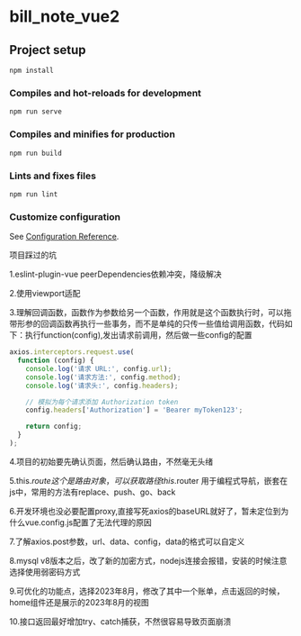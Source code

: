 # bill_note_vue2

## Project setup

```
npm install
```

### Compiles and hot-reloads for development

```
npm run serve
```

### Compiles and minifies for production

```
npm run build
```

### Lints and fixes files

```
npm run lint
```

### Customize configuration

See [Configuration Reference](https://cli.vuejs.org/config/).

项目踩过的坑

1.eslint-plugin-vue     peerDependencies依赖冲突，降级解决

2.使用viewport适配

3.理解回调函数，函数作为参数给另一个函数，作用就是这个函数执行时，可以拖带形参的回调函数再执行一些事务，而不是单纯的只传一些值给调用函数，代码如下：执行function(config),发出请求前调用，然后做一些config的配置

```javascript
axios.interceptors.request.use(
  function (config) {
    console.log('请求 URL:', config.url);
    console.log('请求方法:', config.method);
    console.log('请求头:', config.headers);

    // 模拟为每个请求添加 Authorization token
    config.headers['Authorization'] = 'Bearer myToken123';

    return config;
  }
);
```

4.项目的初始要先确认页面，然后确认路由，不然毫无头绪

5.this.$route 这个是路由对象，可以获取路径
this.$router 用于编程式导航，嵌套在js中，常用的方法有replace、push、go、back

6.开发环境也没必要配置proxy,直接写死axios的baseURL就好了，暂未定位到为什么vue.config.js配置了无法代理的原因

7.了解axios.post参数，url、data、config，data的格式可以自定义

8.mysql v8版本之后，改了新的加密方式，nodejs连接会报错，安装的时候注意选择使用弱密码方式

9.可优化的功能点，选择2023年8月，修改了其中一个账单，点击返回的时候，home组件还是展示的2023年8月的视图

10.接口返回最好增加try、catch捕获，不然很容易导致页面崩溃
